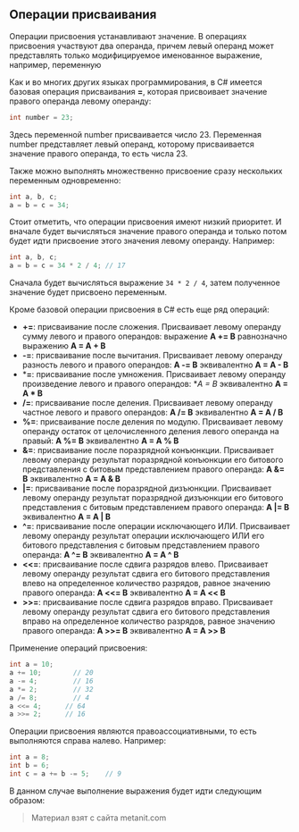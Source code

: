 ## Операции присваивания

Операции присвоения устанавливают значение. В операциях присвоения участвуют два операнда, причем левый операнд может представлять только модифицируемое именованное выражение, например, переменную

Как и во многих других языках программирования, в C# имеется базовая операция присваивания **=**, которая присвоивает значение правого операнда левому операнду:

```cs
int number = 23;
```

Здесь переменной number присваивается число 23. Переменная number представляет левый операнд, которому присваивается значение правого операнда, то есть числа 23.

Также можно выполнять множественно присвоение сразу нескольких переменным одновременно:

```cs
int a, b, c;
a = b = c = 34;
```

Стоит отметить, что операции присвоения имеют низкий приоритет. И вначале будет вычисляться значение правого операнда и только потом будет идти присвоение этого значения левому операнду. Например:

```cs
int a, b, c;
a = b = c = 34 * 2 / 4; // 17
```

Сначала будет вычисляться выражение `34 * 2 / 4`, затем полученное значение будет присвоено переменным.

Кроме базовой операции присвоения в C# есть еще ряд операций:
- **+=**: присваивание после сложения. Присваивает левому операнду сумму левого и правого операндов: выражение 
**A += B** равнозначно выражению **A = A + B**
- **-=**: присваивание после вычитания. Присваивает левому операнду разность левого и правого операндов: 
**A -= B** эквивалентно **A = A - B**
- ***=**: присваивание после умножения. Присваивает левому операнду произведение левого и правого операндов: 
**A *= B** эквивалентно **A = A * B**
- **/=**: присваивание после деления. Присваивает левому операнду частное левого и правого операндов: 
**A /= B** эквивалентно **A = A / B**
- **%=**: присваивание после деления по модулю. Присваивает левому операнду остаток от целочисленного деления левого операнда на правый: 
**A %= B** эквивалентно **A = A % B**
- **&=**: присваивание после поразрядной конъюнкции. Присваивает левому операнду результат поразрядной конъюнкции его 
битового представления с битовым представлением правого операнда: **A &= B** эквивалентно **A = A & B**
- **|=**: присваивание после поразрядной дизъюнкции. Присваивает левому операнду результат поразрядной дизъюнкции его 
битового представления с битовым представлением правого операнда: **A |= B** эквивалентно **A = A | B**
- **^=**: присваивание после операции исключающего ИЛИ. Присваивает левому операнду результат операции исключающего ИЛИ его 
битового представления с битовым представлением правого операнда: **A ^= B** эквивалентно **A = A ^ B**
- **<<=**: присваивание после сдвига разрядов влево. Присваивает левому операнду результат сдвига его битового представления влево на определенное количество разрядов, равное значению 
правого операнда: **A <<= B** эквивалентно **A = A << B**
- **>>=**: присваивание после сдвига разрядов вправо. Присваивает левому операнду результат сдвига его битового представления вправо на определенное количество разрядов, равное значению 
правого операнда: **A >>= B** эквивалентно **A = A >> B**

Применение операций присвоения:

```cs
int a = 10;
a += 10;        // 20
a -= 4;         // 16
a *= 2;         // 32
a /= 8;         // 4
a <<= 4;      // 64
a >>= 2;      // 16
```

Операции присвоения являются правоассоциативными, то есть выполняются справа налево. Например:

```cs
int a = 8;
int b = 6;
int c = a += b -= 5;    // 9
```

В данном случае выполнение выражения будет идти следующим образом:


> Материал взят с сайта metanit.com